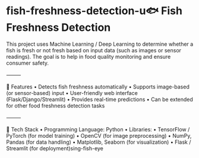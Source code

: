 # fish-freshness-detection-u🐟 Fish Freshness Detection

This project uses Machine Learning / Deep Learning to determine whether a fish is fresh or not fresh based on input data (such as images or sensor readings). The goal is to help in food quality monitoring and ensure consumer safety.

⸻

📌 Features
	•	Detects fish freshness automatically
	•	Supports image-based (or sensor-based) input
	•	User-friendly web interface (Flask/Django/Streamlit)
	•	Provides real-time predictions
	•	Can be extended for other food freshness detection tasks

⸻

🚀 Tech Stack
	•	Programming Language: Python
	•	Libraries:
	•	TensorFlow / PyTorch (for model training)
	•	OpenCV (for image preprocessing)
	•	NumPy, Pandas (for data handling)
	•	Matplotlib, Seaborn (for visualization)
	•	Flask / Streamlit (for deployment)sing-fish-eye
